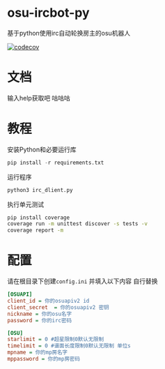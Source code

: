 # osu-ircbot-py
基于python使用irc自动轮换房主的osu机器人

[![codecov](https://codecov.io/github/Ohdmire/osu-ircbot-py/graph/badge.svg?token=HZZ0PPME7L)](https://codecov.io/github/Ohdmire/osu-ircbot-py)

# 文档
输入help获取吧 咕咕咕

# 教程
安装Python和必要运行库
```python
pip install -r requirements.txt
```
运行程序
```bash
python3 irc_dlient.py
```
执行单元测试
```bash
pip install coverage
coverage run -m unittest discover -s tests -v
coverage report -m
```


# 配置
请在根目录下创建`config.ini` 并填入以下内容 自行替换
```ini
[OSUAPI]
client_id = 你的osuapiv2 id
client_secret  = 你的osuapiv2 密钥
nickname = 你的osu名字
password = 你的irc密码

[OSU]
starlimit = 0 #超星限制0默认无限制
timelimit = 0 #谱面长度限制0默认无限制 单位s
mpname = 你的mp房名字
mppassword = 你的mp房密码
```
